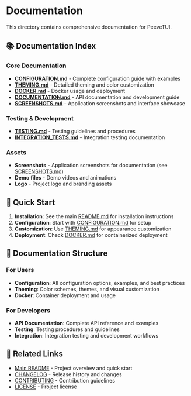 # Documentation

This directory contains comprehensive documentation for PeeveTUI.

## 📚 Documentation Index

### Core Documentation
- **[CONFIGURATION.md](CONFIGURATION.md)** - Complete configuration guide with examples
- **[THEMING.md](THEMING.md)** - Detailed theming and color customization
- **[DOCKER.md](DOCKER.md)** - Docker usage and deployment
- **[DOCUMENTATION.md](DOCUMENTATION.md)** - API documentation and development guide
- **[SCREENSHOTS.md](SCREENSHOTS.md)** - Application screenshots and interface showcase

### Testing & Development
- **[TESTING.md](TESTING.md)** - Testing guidelines and procedures
- **[INTEGRATION_TESTS.md](INTEGRATION_TESTS.md)** - Integration testing documentation

### Assets
- **Screenshots** - Application screenshots for documentation (see [SCREENSHOTS.md](SCREENSHOTS.md))
- **Demo files** - Demo videos and animations
- **Logo** - Project logo and branding assets

## 🚀 Quick Start

1. **Installation**: See the main [README.md](../README.md) for installation instructions
2. **Configuration**: Start with [CONFIGURATION.md](CONFIGURATION.md) for setup
3. **Customization**: Use [THEMING.md](THEMING.md) for appearance customization
4. **Deployment**: Check [DOCKER.md](DOCKER.md) for containerized deployment

## 📖 Documentation Structure

### For Users
- **Configuration**: All configuration options, examples, and best practices
- **Theming**: Color schemes, themes, and visual customization
- **Docker**: Container deployment and usage

### For Developers
- **API Documentation**: Complete API reference and examples
- **Testing**: Testing procedures and guidelines
- **Integration**: Integration testing and development workflows

## 🔗 Related Links

- [Main README](../README.md) - Project overview and quick start
- [CHANGELOG](../CHANGELOG.md) - Release history and changes
- [CONTRIBUTING](../CONTRIBUTING.md) - Contribution guidelines
- [LICENSE](../LICENSE) - Project license
